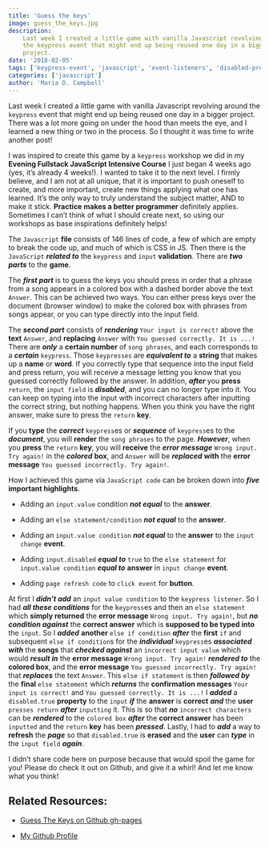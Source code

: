 ```yaml
---
title: 'Guess the keys'
image: guess_the_keys.jpg
description:
    Last week I created a little game with vanilla Javascript revolving around
    the keypress event that might end up being reused one day in a bigger
    project.
date: '2018-02-05'
tags: ['keypress-event', 'javascript', 'event-listeners', 'disabled-property']
categories: ['javascript']
author: 'Maria D. Campbell'
---
```


Last week I created a little game with vanilla Javascript revolving around the
`keypress` event that might end up being reused one day in a bigger project.
There was a lot more going on under the hood than meets the eye, and I learned a
new thing or two in the process. So I thought it was time to write another post!

I was inspired to create this game by a `keypress` workshop we did in my
**Evening Fullstack JavaScript Intensive Course** I just began 4 weeks ago (yes,
it’s already 4 weeks!). I wanted to take it to the next level. I firmly believe,
and I am not at all unique, that it is important to push oneself to create, and
more important, create new things applying what one has learned. It’s the only
way to truly understand the subject matter, AND to make it stick. **Practice
makes a better programmer** definitely applies. Sometimes I can’t think of what
I should create next, so using our workshops as base inspirations definitely
helps!

The `Javascript` **file** consists of 146 lines of code, a few of which are
empty to break the code up, and much of which is CSS in JS. Then there is the
`JavaScript` **_related to_** the `keypress` and `input` **validation**. There
are **_two parts_** to the **game**.

The **_first part_** is to guess the keys you should press in order that a
phrase from a song appears in a colored box with a dashed border above the text
`Answer`. This can be achieved two ways. You can either press keys over the
document (browser window) to make the colored box with phrases from songs
appear, or you can type directly into the input field.

The **_second part_** consists of **_rendering_** `Your input is correct!` above
the **text** `Answer`, and **replacing** `Answer` with
`You guessed correctly. It is ...!` There are **_only_** a **certain number** of
`song phrases`, and each corresponds to a **_certain_** `keypress`. Those
`keypresses` are **_equivalent to_** a **string** that makes up a **name** or
**word**. If you correctly type that sequence into the input field and press
return, you will receive a message letting you know that you guessed correctly
followed by the answer. In addition, **_after_** you **press** `return`, the
`input field` is **_disabled_**, and you can no longer type into it. You can
keep on typing into the input with incorrect characters after inputting the
correct string, but nothing happens. When you think you have the right answer,
make sure to press the `return` **key**.

If you **type** the **_correct_** `keypress`es or **_sequence_** of `keypress`es
to the **_document_**, you will **render** the `song phrases` to the page.
**_However_**, when you **press** the `return` **key**, you will **receive** the
**_error message_** `Wrong input. Try again!` in the **_colored_** **box**, and
`Answer` will be **_replaced_** **with** the **error message**
`You guessed incorrectly. Try again!`.

How I achieved this game via `JavaScript code` can be broken down into
**_five_** **important highlights**.

-   Adding an `input.value` condition **_not equal_** to the **answer**.

-   Adding an `else statement/condition` **_not equal_** to the **answer**.

-   Adding an `input.value condition` **_not equal_** to the **answer** to the
    `input change` **event**.

-   Adding `input.disabled` **_equal to_** `true` to the `else statement` for
    `input.value condition` **_equal to_** **answer** in `input change`
    **event**.

-   Adding `page refresh code` to `click event` for **button**.

At first I **_didn’t add_** an `input value condition` to the
`keypress listener`. So I had **_all these conditions_** for the k`eypress`es
and then an `else statement` which **simply returned** the **error message**
`Wrong input. Try again!`, but **_no condition against_** the **correct answer**
which is **supposed to be typed into** the `input`. So I **_added_** **another**
`else if condition` **_after_** the **first** `if` and subsequent
`else if condition`s for the **_individual_** `keypress`es **_associated with_**
the **songs** that **_checked against_** an `incorrect input value` which would
**_result in_** the **error message** `Wrong input. Try again!` **_rendered
to_** the **colored box**, and the **error message**
`You guessed incorrectly. Try again!` that **_replaces_** the text `Answer`.
This `else if statement` is then **_followed by_** the **final**
`else statement` which **_returns_** the **confirmation messages**
`Your input is correct!` and `You guessed correctly. It is ...!` I **_added_** a
`disabled.true` **property** to the `input` **_if_** the **answer** is
**correct** **_and_** the **user** `presses return` **_after_** `inputting` it.
This is so that **_no_** `incorrect characters` can be **_rendered_** to the
`colored box` **_after_** the **correct answer** has been `inputted` and the
`return` **key** has been **_pressed_**. Lastly, I had to **_add_** a way to
**refresh** the **_page_** so that `disabled.true` is **erased** and the
**user** can **_type_** in the `input field` **_again_**.

I didn’t share code here on purpose because that would spoil the game for you!
Please do check it out on Github, and give it a whirl! And let me know what you
think!

## Related Resources:

-   [Guess The Keys on Github gh-pages](https://interglobalmedia.github.io/guess-the-keys/)

-   [My Github Profile](https://github.com/interglobalmedia)
